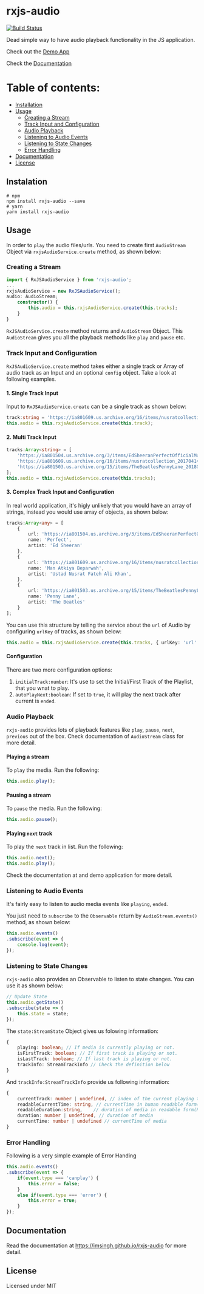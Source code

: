 # rxjs-audio
[![Build Status](https://travis-ci.org/imsingh/rxjs-audio.svg?branch=master)](https://travis-ci.org/imsingh/rxjs-audio)

Dead simple way to have audio playback functionality in the JS application.

Check out the [Demo App](https://imsingh.github.io/ngx-audio-app)

Check the [Documentation](https://imsingh.github.io/rxjs-audio)

# Table of contents:
- [Installation](#installation)
- [Usage](#usage)
    - [Creating a Stream](#creating-a-stream)
    - [Track Input and Configuration](#track-input-and-configuration)
    - [Audio Playback](#audio-playback)
    - [Listening to Audio Events](#listening-to-audio-events)
    - [Listening to State Changes](#listening-to-state-changes)
    - [Error Handling](#error-handling)
- [Documentation](#documentation)
- [License](#license)

## Instalation

```
# npm
npm install rxjs-audio --save
# yarn
yarn install rxjs-audio
```

## Usage

In order to `play` the audio files/urls. You need to create first `AudioStream` Object via `rxjsAudioService.create` method, as shown below:

### Creating a Stream
```ts
import { RxJSAudioService } from 'rxjs-audio';
...
rxjsAudioService = new RxJSAudioService();
audio: AudioStream;
    constructor() {
        this.audio = this.rxjsAudioService.create(this.tracks);
    }
}
```
`RxJSAudioService.create` method returns and `AudioStream` Object. This `AudioStream` gives you all the playback methods like `play` and `pause` etc.

### Track Input and Configuration

`RxJSAudioService.create` method takes either a single track or Array of audio track as an Input and an optional `config` object. Take a look at following examples.

#### 1. Single Track Input

Input to `RxJSAudioService.create` can be a single track as shown below:

```ts
track:string = 'https://ia801609.us.archive.org/16/items/nusratcollection_20170414_0953/Man%20Atkiya%20Beparwah%20De%20Naal%20Nusrat%20Fateh%20Ali%20Khan.mp3';
this.audio = this.rxjsAudioService.create(this.track);
```

#### 2. Multi Track Input

```ts
tracks:Array<string> = [
    'https://ia801504.us.archive.org/3/items/EdSheeranPerfectOfficialMusicVideoListenVid.com/Ed_Sheeran_-_Perfect_Official_Music_Video%5BListenVid.com%5D.mp3',
    'https://ia801609.us.archive.org/16/items/nusratcollection_20170414_0953/Man%20Atkiya%20Beparwah%20De%20Naal%20Nusrat%20Fateh%20Ali%20Khan.mp3',
    'https://ia801503.us.archive.org/15/items/TheBeatlesPennyLane_201805/The%20Beatles%20-%20Penny%20Lane.mp3',
];
this.audio = this.rxjsAudioService.create(this.tracks);
```

#### 3. Complex Track Input and Configuration

In real world application, it's higly unlikely that you would have an array of strings, instead you would use array of objects, as shown below:

```ts
tracks:Array<any> = [
    { 
        url: 'https://ia801504.us.archive.org/3/items/EdSheeranPerfectOfficialMusicVideoListenVid.com/Ed_Sheeran_-_Perfect_Official_Music_Video%5BListenVid.com%5D.mp3',
        name: 'Perfect',
        artist: 'Ed Sheeran'
    },
    {
        url: 'https://ia801609.us.archive.org/16/items/nusratcollection_20170414_0953/Man%20Atkiya%20Beparwah%20De%20Naal%20Nusrat%20Fateh%20Ali%20Khan.mp3',
        name: 'Man Atkiya Beparwah',
        artist: 'Ustad Nusrat Fateh Ali Khan',
    },
    {
        url: 'https://ia801503.us.archive.org/15/items/TheBeatlesPennyLane_201805/The%20Beatles%20-%20Penny%20Lane.mp3',
        name: 'Penny Lane',
        artist: 'The Beatles'
    }
];
```

You can use this structure by telling the service about the `url` of Audio by configuring `urlKey` of tracks, as shown below:
```ts
this.audio = this.rxjsAudioService.create(this.tracks, { urlKey: 'url' })
```
#### Configuration
There are two more configuration options:
1. `initialTrack:number`: It's use to set the Initial/First Track of the Playlist, that you wnat to play.
2. `autoPlayNext:boolean`: If set to `true`, it will play the next track after current is `ended`.

### Audio Playback

`rxjs-audio` provides lots of playback features like `play`, `pause`, `next`, `previous` out of the box. Check documentation of `AudioStream` class for more detail.

#### Playing a stream

To `play` the media. Run the following:

```ts
this.audio.play();
```

#### Pausing a stream

To `pause` the media. Run the following:

```ts
this.audio.pause();
```

#### Playing `next` track

To play the `next` track in list. Run the following:

```ts
this.audio.next();
this.audio.play();
```

Check the documentation at  and demo application for more detail.

### Listening to Audio Events

It's fairly easy to listen to audio media events like `playing`, `ended`. 

You just need to `subscribe` to the `Observable` return by `AudioStream.events()` method, as shown below:
```ts
this.audio.events()
.subscribe(event => {
    console.log(event);
});
```

### Listening to State Changes
`rxjs-audio` also provides an Observable to listen to state changes. You can use it as shown below:

```ts
// Update State
this.audio.getState()
.subscribe(state => {
    this.state = state;
});
```

The `state:StreamState` Object gives us folowing information:
```ts
{
    playing: boolean; // If media is currently playing or not.
    isFirstTrack: boolean; // If first track is playing or not.
    isLastTrack: boolean; // If last track is playing or not.
    trackInfo: StreamTrackInfo // Check the definition below
}
```

And `trackInfo:StreamTrackInfo` provide us following information:

```ts
{
    currentTrack: number | undefined, // index of the current playing track
    readableCurrentTime: string, // currentTime in human readable form(HH:MM:ss)
    readableDuration:string,    // duration of media in readable form(HH:MM:ss)
    duration: number | undefined, // duration of media
    currentTime: number | undefined // currentTime of media
}
```

### Error Handling

Following is a very simple example of Error Handing

```ts
this.audio.events()
.subscribe(event => {
    if(event.type === 'canplay') {
        this.error = false;
    }
    else if(event.type === 'error') {
        this.error = true;
    }
});
```

## Documentation
Read the documentation at <https://imsingh.github.io/rxjs-audio> for more detail.

## License
Licensed under MIT

